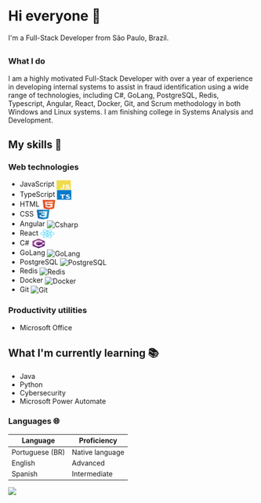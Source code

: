 # Hi everyone :wave:

I'm a Full-Stack Developer from São Paulo, Brazil.


  ##
### What I do

I am a highly motivated Full-Stack Developer with over a year of experience in developing internal systems to assist in fraud identification using a wide range of technologies, including C#, GoLang, PostgreSQL, Redis, Typescript, Angular, React, Docker, Git, and Scrum methodology in both Windows and Linux systems.
I am finishing college in Systems Analysis and Development.

## My skills 📜

### Web technologies

- JavaScript  <img align="center" alt="Js" height="20" width="30" src="https://raw.githubusercontent.com/devicons/devicon/master/icons/javascript/javascript-plain.svg">
- TypeScript  <img align="center" alt="Ts" height="20" width="30" src="https://raw.githubusercontent.com/devicons/devicon/master/icons/typescript/typescript-plain.svg">
- HTML  <img align="center" alt="HTML" height="20" width="30" src="https://raw.githubusercontent.com/devicons/devicon/master/icons/html5/html5-original.svg">
- CSS  <img align="center" alt="CSS" height="20" width="30" src="https://raw.githubusercontent.com/devicons/devicon/master/icons/css3/css3-original.svg">
- Angular  <img align="center" alt="Csharp" height="20" width="30" src="https://cdn.jsdelivr.net/gh/devicons/devicon@latest/icons/angular/angular-original.svg" />
- React  <img align="center" alt="React" height="20" width="30" src="https://raw.githubusercontent.com/devicons/devicon/master/icons/react/react-original.svg">
- C#  <img align="center" alt="Csharp" height="20" width="30" src="https://raw.githubusercontent.com/devicons/devicon/master/icons/csharp/csharp-original.svg">
- GoLang  <img align="center" alt="GoLang" height="20" width="30" src="https://cdn.jsdelivr.net/gh/devicons/devicon@latest/icons/go/go-original-wordmark.svg" />
- PostgreSQL  <img align="center" alt="PostgreSQL" height="20" width="30" src="https://cdn.jsdelivr.net/gh/devicons/devicon@latest/icons/postgresql/postgresql-original.svg" />
- Redis  <img align="center" alt="Redis" height="20" src="https://cdn.jsdelivr.net/gh/devicons/devicon@latest/icons/redis/redis-original.svg" />
- Docker  <img align="center" alt="Docker" height="20" src="https://cdn.jsdelivr.net/gh/devicons/devicon@latest/icons/docker/docker-original.svg" />
- Git  <img align="center" alt="Git" height="20" src="https://cdn.jsdelivr.net/gh/devicons/devicon@latest/icons/git/git-original.svg" />

### Productivity utilities

- Microsoft Office

## What I'm currently learning 📚

- Java
- Python
- Cybersecurity
- Microsoft Power Automate


### Languages 🌐

| Language        | Proficiency                                                               |
| --------------- | ------------------------------------------------------------------------- |
| Portuguese (BR) | Native language                                                           |
| English         | Advanced                                                                  |
| Spanish         | Intermediate                                                              |
 
<div> 
 
  <a href="https://www.linkedin.com/in/rafaella-ballerini-45875016a](https://www.linkedin.com/in/matheus-gianetti-figueiredo-53558a168/" target="_blank"><img src="https://img.shields.io/badge/-LinkedIn-%230077B5?style=for-the-badge&logo=linkedin&logoColor=white" target="_blank"></a> 
  
</div>

